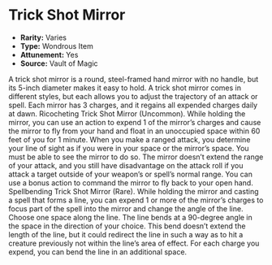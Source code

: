 # Trick Shot Mirror

- **Rarity:** Varies
- **Type:** Wondrous Item
- **Attunement:** Yes
- **Source:** Vault of Magic

A trick shot mirror is a round, steel-framed hand mirror with no handle, but its 5-inch diameter makes it easy to hold. A trick shot mirror comes in different styles, but each allows you to adjust the trajectory of an attack or spell. Each mirror has 3 charges, and it regains all expended charges daily at dawn. Ricocheting Trick Shot Mirror (Uncommon). While holding the mirror, you can use an action to expend 1 of the mirror’s charges and cause the mirror to fly from your hand and float in an unoccupied space within 60 feet of you for 1 minute. When you make a ranged attack, you determine your line of sight as if you were in your space or the mirror’s space. You must be able to see the mirror to do so. The mirror doesn’t extend the range of your attack, and you still have disadvantage on the attack roll if you attack a target outside of your weapon’s or spell’s normal range. You can use a bonus action to command the mirror to fly back to your open hand. Spellbending Trick Shot Mirror (Rare). While holding the mirror and casting a spell that forms a line, you can expend 1 or more of the mirror’s charges to focus part of the spell into the mirror and change the angle of the line. Choose one space along the line. The line bends at a 90-degree angle in the space in the direction of your choice. This bend doesn’t extend the length of the line, but it could redirect the line in such a way as to hit a creature previously not within the line’s area of effect. For each charge you expend, you can bend the line in an additional space.
